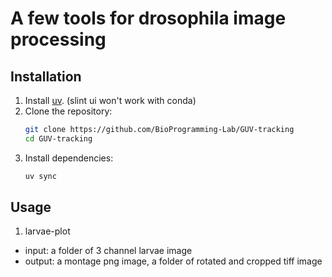 # A few tools for drosophila image processing

## Installation
1. Install [uv](https://github.com/astral-sh/uv). (slint ui won't work with conda)
2. Clone the repository:
    ```zsh
    git clone https://github.com/BioProgramming-Lab/GUV-tracking
    cd GUV-tracking
    ```
3. Install dependencies:
    ```zsh
    uv sync
    ```

## Usage 
1. larvae-plot
 - input: a folder of 3 channel larvae image
 - output: a montage png image, a folder of rotated and cropped tiff image